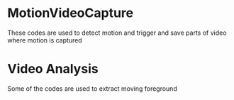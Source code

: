 # MotionVideoCapture
These codes are used to detect motion and trigger and save parts of video where motion is captured

# Video Analysis
Some of the codes are used to extract moving foreground
